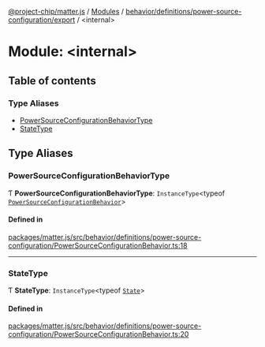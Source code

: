 [@project-chip/matter.js](../README.md) / [Modules](../modules.md) / [behavior/definitions/power-source-configuration/export](behavior_definitions_power_source_configuration_export.md) / \<internal\>

# Module: \<internal\>

## Table of contents

### Type Aliases

- [PowerSourceConfigurationBehaviorType](behavior_definitions_power_source_configuration_export._internal_.md#powersourceconfigurationbehaviortype)
- [StateType](behavior_definitions_power_source_configuration_export._internal_.md#statetype)

## Type Aliases

### PowerSourceConfigurationBehaviorType

Ƭ **PowerSourceConfigurationBehaviorType**: `InstanceType`\<typeof [`PowerSourceConfigurationBehavior`](behavior_definitions_power_source_configuration_export.md#powersourceconfigurationbehavior)\>

#### Defined in

[packages/matter.js/src/behavior/definitions/power-source-configuration/PowerSourceConfigurationBehavior.ts:18](https://github.com/project-chip/matter.js/blob/6d3b6a5d957d88a9231d6ecab4bb41f8133112be/packages/matter.js/src/behavior/definitions/power-source-configuration/PowerSourceConfigurationBehavior.ts#L18)

___

### StateType

Ƭ **StateType**: `InstanceType`\<typeof [`State`](../classes/behavior_definitions_power_source_configuration_export.PowerSourceConfigurationServer.md#state-1)\>

#### Defined in

[packages/matter.js/src/behavior/definitions/power-source-configuration/PowerSourceConfigurationBehavior.ts:20](https://github.com/project-chip/matter.js/blob/6d3b6a5d957d88a9231d6ecab4bb41f8133112be/packages/matter.js/src/behavior/definitions/power-source-configuration/PowerSourceConfigurationBehavior.ts#L20)
